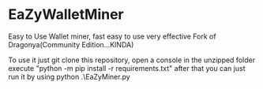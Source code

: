 # EaZyWalletMiner
Easy to Use Wallet miner, fast easy to use very effective
Fork of Dragonya(Community Edition...KINDA)


To use it just git clone this repository, open a console in the unzipped folder execute 
"python -m pip install -r requirements.txt"
after that you can just run it by using python .\EaZyMiner.py
